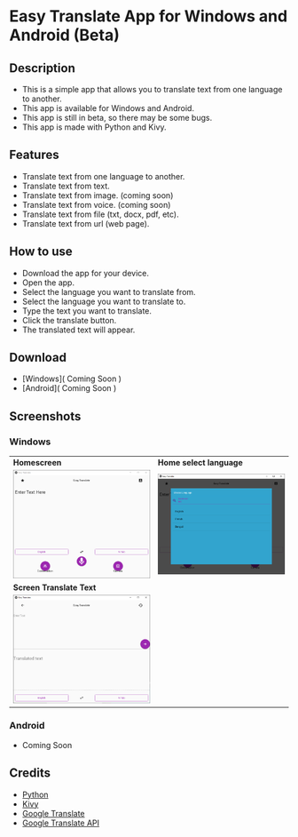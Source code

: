 # Easy Translate App for Windows and Android (Beta)
## Description
- This is a simple app that allows you to translate text from one language to another.
- This app is available for Windows and Android.
- This app is still in beta, so there may be some bugs.
- This app is made with Python and Kivy.
## Features
- Translate text from one language to another.
- Translate text from text.
- Translate text from image. (coming soon)
- Translate text from voice. (coming soon)
- Translate text from file (txt, docx, pdf, etc).
- Translate text from url (web page).
## How to use
- Download the app for your device.
- Open the app.
- Select the language you want to translate from.
- Select the language you want to translate to.
- Type the text you want to translate.
- Click the translate button.
- The translated text will appear.
## Download
- [Windows]( Coming Soon )
- [Android]( Coming Soon )
## Screenshots
### Windows
<table>
    <tr>
        <td><strong>Homescreen</strong></td>
        <td><strong>Home select language</strong></td>
    </tr>
    <tr>
        <td><img src="screenshots/windows_home.png" width="100%"></td>
        <td><img src="screenshots/windows_search_language.png" width="100%"></td>
    </tr>
    <tr>
        <td><strong>Screen Translate Text</strong></td>
    </tr>
    <tr>
        <td><img src="screenshots/windows_screen_translate_text.png" width="100%"></td>
    </tr>
</table>

### Android
- Coming Soon
## Credits
- [Python](https://www.python.org/)
- [Kivy](https://kivy.org/)
- [Google Translate](https://translate.google.com/)
- [Google Translate API](https://pypi.org/project/googletrans/)

